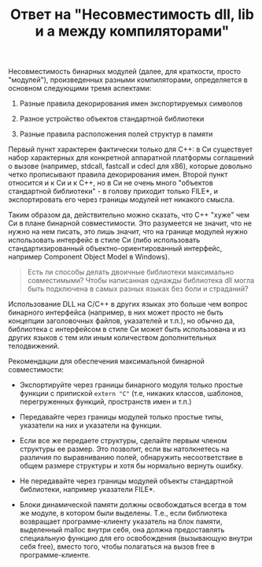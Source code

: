 ﻿---
title: "Ответ на \"Несовместимость dll, lib и a между компиляторами\""
se.owner.user_id: 240512
se.owner.display_name: "MSDN.WhiteKnight"
se.owner.link: "https://ru.stackoverflow.com/users/240512/msdn-whiteknight"
se.answer_id: 880893
se.question_id: 880745
se.post_type: answer
se.score: 3
se.is_accepted: True
---
<p>Несовместимость бинарных модулей (далее, для краткости, просто "модулей"), произведенных разными компиляторами, определяется в основном следующими тремя аспектами:</p>

<ol>
<li><p>Разные правила декорирования имен экспортируемых символов</p></li>
<li><p>Разное устройство объектов стандартной библиотеки</p></li>
<li><p>Разные правила расположения полей структур в памяти</p></li>
</ol>

<p>Первый пункт характерен фактически только для С++: в Си существует набор характерных для конкретной аппаратной платформы соглашений о вызове (например, stdcall, fastcall и cdecl для x86), которые довольно четко прописывают правила декорирования имен. Второй пункт относится и к Си и к С++, но в Си не очень много "объектов стандартной библиотеки" - в голову приходит только FILE*, и экспортировать его через границы модулей нет никакого смысла. </p>

<p>Таким образом да, действительно можно сказать, что С++ "хуже" чем Си в плане бинарной совместимости. Это разумеется не значит, что не нужно на нем писать, это лишь значит, что на границе модулей нужно использовать интерфейс в стиле Си (либо использовать стандартизированный объектно-ориентированный интерфейс, например Component Object Model в Windows). </p>

<blockquote>
  <p>Есть ли способы делать двоичные библиотеки максимально совместимыми? Чтобы написанная однажды библиотека dll могла быть подключена в самых разных языках без боли и страданий?</p>
</blockquote>

<p>Использование DLL на С/С++ в других языках это больше чем вопрос бинарного интерфейса (например, в них может просто не быть концепции заголовочных файлов, указателей и т.п.), но обычно да, библиотека с интерфейсом в стиле Си может быть использована и из других языков с тем или иным количеством дополнительных телодвижений. </p>

<p>Рекомендации для обеспечения максимальной бинарной совместимости: </p>

<ul>
<li><p>Экспортируйте через границы бинарного модуля только простые функции с припиской <code>extern "C"</code> (т.е, никаких классов, шаблонов, перегруженных функций, пространств имен и т.п.)</p></li>
<li><p>Передавайте через границы модулей только простые типы, указатели на них и указатели на функции.</p></li>
<li><p>Если все же передаете структуры, сделайте первым членом структуры ее размер. Это позволит, если вы натолкнетесь на различия по выравниванию полей, обнаружить несоответствие в общем размере структуры и хотя бы нормально вернуть ошибку. </p></li>
<li><p>Не передавайте через границы модулей объекты стандартной библиотеки, например указатели FILE*.</p></li>
<li><p>Блоки динамической памяти должны освобождаться всегда в том же модуле, в котором были выделены. Т.е., если библиотека возвращает программе-клиенту указатель на блок памяти, выделенный malloc внутри себя, она должна предоставлять специальную функцию для его освобождения (вызывающую внутри себя free), вместо того, чтобы полагаться на вызов free в программе-клиенте.</p></li>
</ul>
